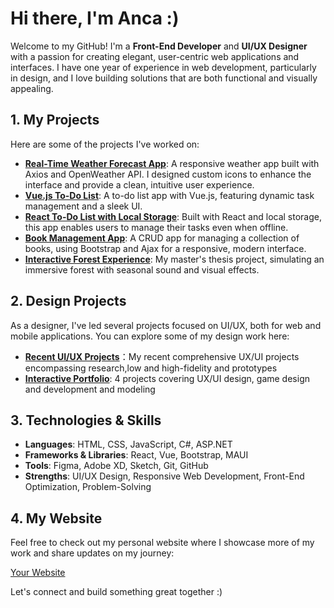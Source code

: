 # Hi there, I'm Anca :)

Welcome to my GitHub! I'm a **Front-End Developer** and **UI/UX Designer** with a passion for creating elegant, user-centric web applications and interfaces. I have one year of experience in web development, particularly in design, and I love building solutions that are both functional and visually appealing.

## 1. My Projects

Here are some of the projects I've worked on:

- **[Real-Time Weather Forecast App](https://anca-wang.github.io/API-Weather-forecast/)**: A responsive weather app built with Axios and OpenWeather API. I designed custom icons to enhance the interface and provide a clean, intuitive user experience.
- **[Vue.js To-Do List](https://anca-wang.github.io/Vue-TodoList/)**: A to-do list app with Vue.js, featuring dynamic task management and a sleek UI.
- **[React To-Do List with Local Storage](https://anca-wang.github.io/react-todoList/)**: Built with React and local storage, this app enables users to manage their tasks even when offline.
- **[Book Management App](https://anca-wang.github.io/AjaxBooks/)**: A CRUD app for managing a collection of books, using Bootstrap and Ajax for a responsive, modern interface.
- **[Interactive Forest Experience](https://anca-wang.github.io/Landing-Page/)**: My master's thesis project, simulating an immersive forest with seasonal sound and visual effects.

## 2. Design Projects

As a designer, I've led several projects focused on UI/UX, both for web and mobile applications. You can explore some of my design work here:

- **[Recent UI/UX Projects](https://www.figma.com/design/jaRLM7Drn1hRrecizvasc6/Design-Portfolio?node-id=0-1&t=FwZ3gHU4MUWE32Rx-1)**：My recent comprehensive UX/UI projects encompassing research,low and high-fidelity and prototypes
- **[Interactive Portfolio](https://www.behance.net/gallery/142773835/Interactive-Portfolio)**: 4 projects covering UX/UI design, game design and development and modeling

## 3. Technologies & Skills

- **Languages**: HTML, CSS, JavaScript, C#, ASP.NET
- **Frameworks & Libraries**: React, Vue, Bootstrap, MAUI
- **Tools**: Figma, Adobe XD, Sketch, Git, GitHub
- **Strengths**: UI/UX Design, Responsive Web Development, Front-End Optimization, Problem-Solving

## 4. My Website

Feel free to check out my personal website where I showcase more of my work and share updates on my journey:

[Your Website](https://anca.netlify.app/)

Let's connect and build something great together :)
